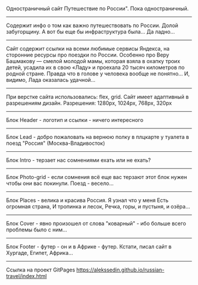 Одностраничный сайт Путешествие по России". Пока одностраничный.
****
Содержит инфо о том как важно путешествовать по России. Долой забугорщину. А вот бы еще бы инфраструктура была... Да ладно...
****
Сайт содержит ссылки на всеми любимые сервисы Яндекса, на сторонние ресурсы про поездки по России. Особенно про Веру Башмакову — 
смелой молодой мамы, которая взяла в охапку троих детей, усадила их в свою «Ладу» и проехала 20 тысяч километров по родной стране.
Правда что в голове у человека вообще не понятно... И, видимо, Лада оказалась удачной...
****
При верстке сайта использовались: flex, grid. Сайт имеет адаптивный в разрешениям дизайн. 
Разрешения: 1280px, 1024px, 768px, 320px
****
Блок Header - логотип и ссылки - ничего интересного
****
Блок Lead - добро пожаловать на вернюю полку в плцкарте у туалета в поезд "Россия" (Москва-Владивосток)
****
Блок Intro - терзает нас сомнениями ехать или не ехать?
****
Блок Photo-grid - если сомнения всё еще вас терзают этот блок нужен чтобы они вас покинули. Поезд - весело...
****
Блок Places - велика и красива Россия.
Я узнал что у меня 
Есть огромная страна,
И тропинка и лесок, 
Речка, горы, и пустыня, и озёра...
****
Блок Cover - явно произошел от слова "коварный" - ибо больше всего проблемы было с ним...
****
Блок Footer - футер - он и в Африке - футер. Кстати, писал сайт в Хургаде, Египет, Африка...

****
Ссылка на проект GitPages
https://alekssedin.github.io/russian-travel/index.html